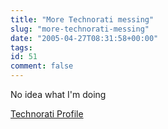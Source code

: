 ```yaml
---
title: "More Technorati messing"
slug: "more-technorati-messing"
date: "2005-04-27T08:31:58+00:00"
tags:
id: 51
comment: false
---
```


<div style="clear:both;"></div>No idea what I'm doing

[Technorati Profile](http://www.technorati.com/claim/w34hp8xbwz)
<div style="clear:both; padding-bottom: 0.25em;"></div>
